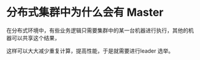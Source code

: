 # 分布式集群中为什么会有 Master

在分布式环境中，有些业务逻辑只需要集群中的某一台机器进行执行，其他的机 器可以共享这个结果，

这样可以大大减少重复计算，提高性能，于是就需要进行leader 选举。